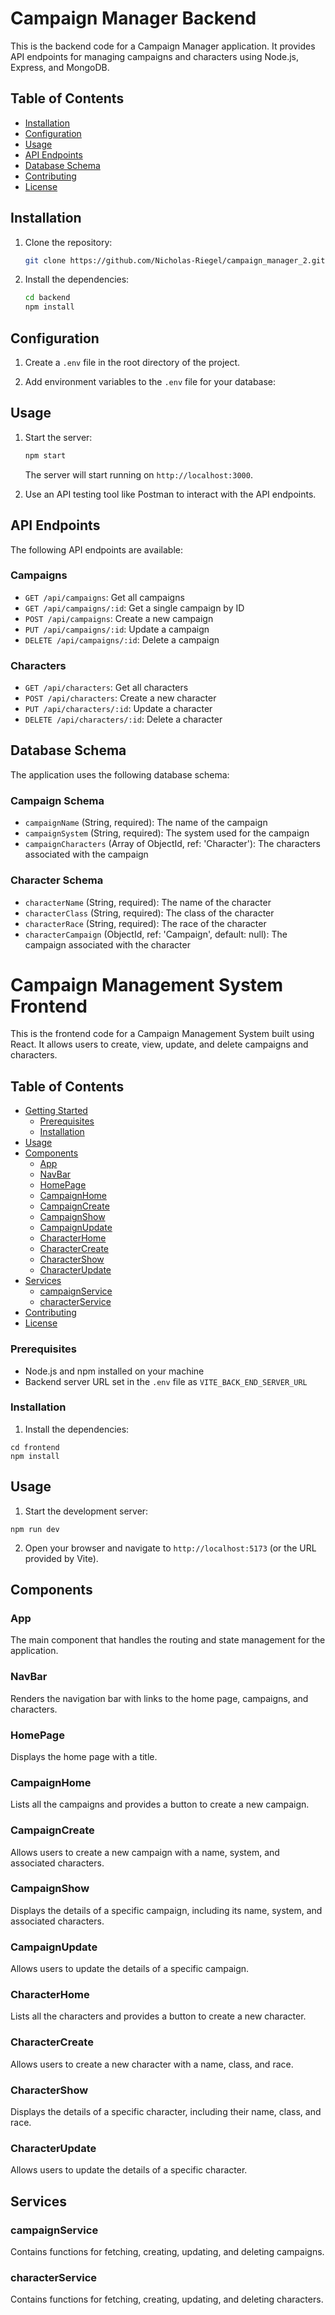# Campaign Manager Backend

This is the backend code for a Campaign Manager application. It provides API endpoints for managing campaigns and characters using Node.js, Express, and MongoDB.

## Table of Contents

-   [Installation](#installation)
-   [Configuration](#configuration)
-   [Usage](#usage)
-   [API Endpoints](#api-endpoints)
-   [Database Schema](#database-schema)
-   [Contributing](#contributing)
-   [License](#license)

## Installation

1. Clone the repository:

    ```bash
    git clone https://github.com/Nicholas-Riegel/campaign_manager_2.git
    ```

2. Install the dependencies:

    ```bash
    cd backend
    npm install
    ```

## Configuration

1. Create a `.env` file in the root directory of the project.

2. Add environment variables to the `.env` file for your database:

## Usage

1. Start the server:

    ```bash
    npm start
    ```

    The server will start running on `http://localhost:3000`.

2. Use an API testing tool like Postman to interact with the API endpoints.

## API Endpoints

The following API endpoints are available:

### Campaigns

-   `GET /api/campaigns`: Get all campaigns
-   `GET /api/campaigns/:id`: Get a single campaign by ID
-   `POST /api/campaigns`: Create a new campaign
-   `PUT /api/campaigns/:id`: Update a campaign
-   `DELETE /api/campaigns/:id`: Delete a campaign

### Characters

-   `GET /api/characters`: Get all characters
-   `POST /api/characters`: Create a new character
-   `PUT /api/characters/:id`: Update a character
-   `DELETE /api/characters/:id`: Delete a character

## Database Schema

The application uses the following database schema:

### Campaign Schema

-   `campaignName` (String, required): The name of the campaign
-   `campaignSystem` (String, required): The system used for the campaign
-   `campaignCharacters` (Array of ObjectId, ref: 'Character'): The characters associated with the campaign

### Character Schema

-   `characterName` (String, required): The name of the character
-   `characterClass` (String, required): The class of the character
-   `characterRace` (String, required): The race of the character
-   `characterCampaign` (ObjectId, ref: 'Campaign', default: null): The campaign associated with the character

# Campaign Management System Frontend

This is the frontend code for a Campaign Management System built using React. It allows users to create, view, update, and delete campaigns and characters.

## Table of Contents

-   [Getting Started](#getting-started)
    -   [Prerequisites](#prerequisites)
    -   [Installation](#installation)
-   [Usage](#usage)
-   [Components](#components)
    -   [App](#app)
    -   [NavBar](#navbar)
    -   [HomePage](#homepage)
    -   [CampaignHome](#campaignhome)
    -   [CampaignCreate](#campaigncreate)
    -   [CampaignShow](#campaignshow)
    -   [CampaignUpdate](#campaignupdate)
    -   [CharacterHome](#characterhome)
    -   [CharacterCreate](#charactercreate)
    -   [CharacterShow](#charactershow)
    -   [CharacterUpdate](#characterupdate)
-   [Services](#services)
    -   [campaignService](#campaignservice)
    -   [characterService](#characterservice)
-   [Contributing](#contributing)
-   [License](#license)

### Prerequisites

-   Node.js and npm installed on your machine
-   Backend server URL set in the `.env` file as `VITE_BACK_END_SERVER_URL`

### Installation

1. Install the dependencies:

```
cd frontend
npm install
```

## Usage

1. Start the development server:

```
npm run dev
```

2. Open your browser and navigate to `http://localhost:5173` (or the URL provided by Vite).

## Components

### App

The main component that handles the routing and state management for the application.

### NavBar

Renders the navigation bar with links to the home page, campaigns, and characters.

### HomePage

Displays the home page with a title.

### CampaignHome

Lists all the campaigns and provides a button to create a new campaign.

### CampaignCreate

Allows users to create a new campaign with a name, system, and associated characters.

### CampaignShow

Displays the details of a specific campaign, including its name, system, and associated characters.

### CampaignUpdate

Allows users to update the details of a specific campaign.

### CharacterHome

Lists all the characters and provides a button to create a new character.

### CharacterCreate

Allows users to create a new character with a name, class, and race.

### CharacterShow

Displays the details of a specific character, including their name, class, and race.

### CharacterUpdate

Allows users to update the details of a specific character.

## Services

### campaignService

Contains functions for fetching, creating, updating, and deleting campaigns.

### characterService

Contains functions for fetching, creating, updating, and deleting characters.
